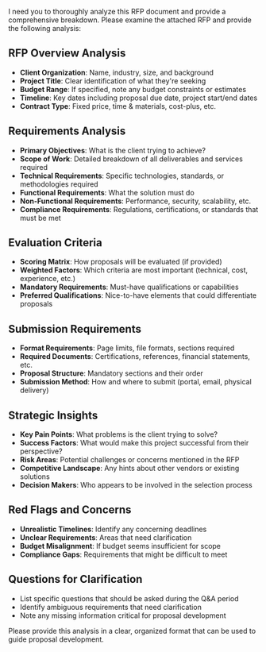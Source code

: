 I need you to thoroughly analyze this RFP document and provide a comprehensive breakdown. Please examine the attached RFP and provide the following analysis:

## RFP Overview Analysis
- **Client Organization**: Name, industry, size, and background
- **Project Title**: Clear identification of what they're seeking
- **Budget Range**: If specified, note any budget constraints or estimates
- **Timeline**: Key dates including proposal due date, project start/end dates
- **Contract Type**: Fixed price, time & materials, cost-plus, etc.

## Requirements Analysis
- **Primary Objectives**: What is the client trying to achieve?
- **Scope of Work**: Detailed breakdown of all deliverables and services required
- **Technical Requirements**: Specific technologies, standards, or methodologies required
- **Functional Requirements**: What the solution must do
- **Non-Functional Requirements**: Performance, security, scalability, etc.
- **Compliance Requirements**: Regulations, certifications, or standards that must be met

## Evaluation Criteria
- **Scoring Matrix**: How proposals will be evaluated (if provided)
- **Weighted Factors**: Which criteria are most important (technical, cost, experience, etc.)
- **Mandatory Requirements**: Must-have qualifications or capabilities
- **Preferred Qualifications**: Nice-to-have elements that could differentiate proposals

## Submission Requirements
- **Format Requirements**: Page limits, file formats, sections required
- **Required Documents**: Certifications, references, financial statements, etc.
- **Proposal Structure**: Mandatory sections and their order
- **Submission Method**: How and where to submit (portal, email, physical delivery)

## Strategic Insights
- **Key Pain Points**: What problems is the client trying to solve?
- **Success Factors**: What would make this project successful from their perspective?
- **Risk Areas**: Potential challenges or concerns mentioned in the RFP
- **Competitive Landscape**: Any hints about other vendors or existing solutions
- **Decision Makers**: Who appears to be involved in the selection process

## Red Flags and Concerns
- **Unrealistic Timelines**: Identify any concerning deadlines
- **Unclear Requirements**: Areas that need clarification
- **Budget Misalignment**: If budget seems insufficient for scope
- **Compliance Gaps**: Requirements that might be difficult to meet

## Questions for Clarification
- List specific questions that should be asked during the Q&A period
- Identify ambiguous requirements that need clarification
- Note any missing information critical for proposal development

Please provide this analysis in a clear, organized format that can be used to guide proposal development.
